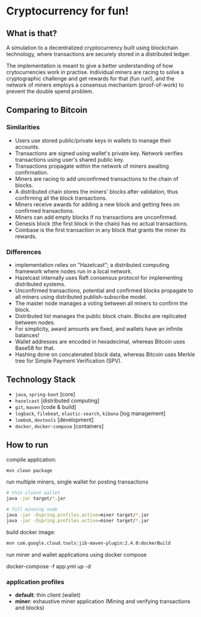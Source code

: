 Cryptocurrency for fun!
====================

## What is that?

A simulation to a decentralized cryptocurrency built using blockchain technology, where transactions are securely stored in a distributed ledger.

The implementation is meant to give a better understanding of how crytocurrencies work in practise. Individual miners are racing to solve a cryptographic challenge and get rewards for that (fun run!), and the network of miners employs a consensus mechanism (proof-of-work) to prevent the double spend problem.
 
## Comparing to Bitcoin

### Similarities
* Users use stored public/private keys in wallets to manage their accounts.
* Transactions are signed using wallet's private key. Network verifies transactions using user's shared public key.
* Transactions propagate within the network of miners awaiting confirmation.
* Miners are racing to add unconfirmed transactions to the chain of blocks.
* A distributed chain stores the miners' blocks after validation, thus confirming all the block transactions.
* Miners receive awards for adding a new block and getting fees on confirmed transactions.
* Miners can add empty blocks if no transactions are unconfirmed.
* Genesis block (the first block in the chain) has no actual transactions.
* Coinbase is the first transaction in any block that grants the miner its rewards.

### Differences
* implementation relies on "Hazelcast"; a distributed computing framework where nodes run in a local network.
* Hazelcast internally uses Raft consensus protocol for implementing distributed systems.
* Unconfirmed transactions, potential and confirmed blocks propagate to all miners using distributed publish-subscribe model.
* The master node manages a voting between all miners to confirm the block.
* Distributed list manages the public block chain. Blocks are replicated between nodes.
* For simplicity, award amounts are fixed, and wallets have an infinite balances!
* Wallet addresses are encoded in hexadecimal, whereas Bitcoin uses Base58 for that.
* Hashing done on concatenated block data, whereas Bitcoin uses Merkle tree for Simple Payment Verification (SPV). 
 
## Technology Stack

- `java`, `spring-boot`
  [core]
- `hazelcast`
  [distributed computing]  
- `git`, `maven`
  [code & build]
- `logback`, `filebeat`, `elastic-search`, `kibana`
  [log management]
- `lombok`, `devtools`
  [development] 
- `docker`, `docker-compose`
  [containers]

## How to run

compile application:

```bash
mvn clean package
```

run multiple miners, single wallet for posting transactions

```bash
# thin client wallet
java -jar target/*.jar

# full minning node
java -jar -Dspring.profiles.active=miner target/*.jar
java -jar -Dspring.profiles.active=miner target/*.jar
```

build docker image:

```bash
mvn com.google.cloud.tools:jib-maven-plugin:2.4.0:dockerBuild
```

run miner and wallet applications using docker compose

docker-compose -f app.yml up -d

### application profiles

* **default**: thin client (wallet)
* **miner**:  exhaustive miner application (Mining and verifying transactions and blocks)

